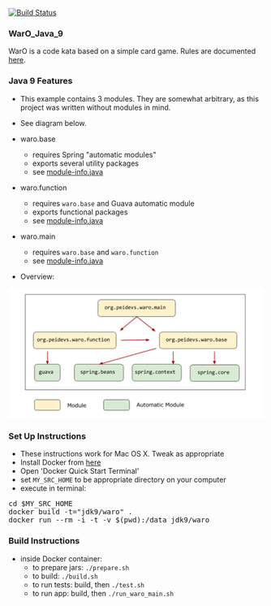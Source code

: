 [![Build Status](https://travis-ci.org/codetojoy/WarO_Java_9.svg?branch=master)](https://travis-ci.org/codetojoy/WarO_Java_9)

### WarO_Java_9

WarO is a code kata based on a simple card game. Rules are documented [here](https://github.com/peidevs/WarO_Java/blob/master/README.md).

### Java 9 Features 

* This example contains 3 modules. They are somewhat arbitrary, as this project was
written without modules in mind.
* See diagram below.
* waro.base
    * requires Spring "automatic modules"
    * exports several utility packages
    * see [module-info.java](https://github.com/codetojoy/WarO_Java_9/blob/master/waro.base/src/main/java/waro.base/module-info.java)
* waro.function
    * requires `waro.base` and Guava automatic module
    * exports functional packages 
    * see [module-info.java](https://github.com/codetojoy/WarO_Java_9/blob/master/waro.function/src/main/java/waro.function/module-info.java)
* waro.main
    * requires `waro.base` and `waro.function`
    * see [module-info.java](https://github.com/codetojoy/WarO_Java_9/blob/master/waro.main/src/main/java/waro.main/module-info.java)

* Overview:

<img style="float: center;" src="https://github.com/codetojoy/WarO_Java_9/blob/master/images/module_diagram_WarO.png"></img>

### Set Up Instructions 

* These instructions work for Mac OS X. Tweak as appropriate
* Install Docker from [here](https://www.docker.com/) 
* Open 'Docker Quick Start Terminal'
* set `MY_SRC_HOME` to be appropriate directory on your computer
* execute in terminal:

<pre>
cd $MY_SRC_HOME
docker build -t="jdk9/waro" . 
docker run --rm -i -t -v $(pwd):/data jdk9/waro 
</pre>

### Build Instructions 

* inside Docker container:
    * to prepare jars: `./prepare.sh`
    * to build: `./build.sh`
    * to run tests: build, then `./test.sh`
    * to run app: build, then `./run_waro_main.sh`


